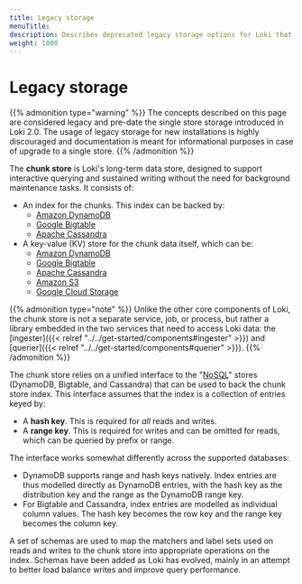 ```yaml
---
title: Legacy storage
menuTitle:
description: Describes deprecated legacy storage options for Loki that are superseded by single store.
weight: 1000
---
```

# Legacy storage

{{% admonition type="warning" %}}
The concepts described on this page are considered legacy and pre-date the single store storage introduced in Loki 2.0.
The usage of legacy storage for new installations is highly discouraged and documentation is meant for informational
purposes in case of upgrade to a single store.
{{% /admonition %}}

The **chunk store** is Loki's long-term data store, designed to support
interactive querying and sustained writing without the need for background
maintenance tasks. It consists of:

- An index for the chunks. This index can be backed by:
    - [Amazon DynamoDB](https://aws.amazon.com/dynamodb)
    - [Google Bigtable](https://cloud.google.com/bigtable)
    - [Apache Cassandra](https://cassandra.apache.org)
- A key-value (KV) store for the chunk data itself, which can be:
    - [Amazon DynamoDB](https://aws.amazon.com/dynamodb)
    - [Google Bigtable](https://cloud.google.com/bigtable)
    - [Apache Cassandra](https://cassandra.apache.org)
    - [Amazon S3](https://aws.amazon.com/s3)
    - [Google Cloud Storage](https://cloud.google.com/storage/)

{{% admonition type="note" %}}
Unlike the other core components of Loki, the chunk store is not a separate
service, job, or process, but rather a library embedded in the two services
that need to access Loki data: the [ingester]({{< relref "../../get-started/components#ingester" >}}) and [querier]({{< relref "../../get-started/components#querier" >}}).
{{% /admonition %}}

The chunk store relies on a unified interface to the
"[NoSQL](https://en.wikipedia.org/wiki/NoSQL)" stores (DynamoDB, Bigtable, and
Cassandra) that can be used to back the chunk store index. This interface
assumes that the index is a collection of entries keyed by:

- A **hash key**. This is required for *all* reads and writes.
- A **range key**. This is required for writes and can be omitted for reads,
which can be queried by prefix or range.

The interface works somewhat differently across the supported databases:

- DynamoDB supports range and hash keys natively. Index entries are thus
  modelled directly as DynamoDB entries, with the hash key as the distribution
  key and the range as the DynamoDB range key.
- For Bigtable and Cassandra, index entries are modelled as individual column
  values. The hash key becomes the row key and the range key becomes the column
  key.

A set of schemas are used to map the matchers and label sets used on reads and
writes to the chunk store into appropriate operations on the index. Schemas have
been added as Loki has evolved, mainly in an attempt to better load balance
writes and improve query performance.
